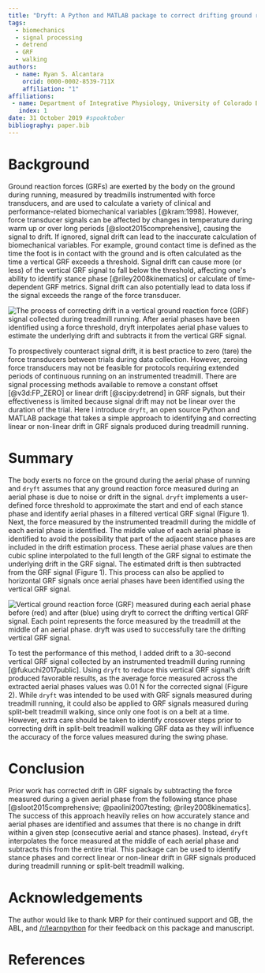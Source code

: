 ```yaml
---
title: "Dryft: A Python and MATLAB package to correct drifting ground reaction force signals during running"
tags:
  - biomechanics
  - signal processing
  - detrend
  - GRF
  - walking
authors:
  - name: Ryan S. Alcantara
    orcid: 0000-0002-8539-711X
    affiliation: "1"
affiliations:
 - name: Department of Integrative Physiology, University of Colorado Boulder, Boulder CO, USA 
   index: 1
date: 31 October 2019 #spooktober
bibliography: paper.bib
---
```


# Background
Ground reaction forces (GRFs) are exerted by the body on the ground during running, measured by treadmills instrumented
with force transducers, and are used to calculate a variety of clinical and performance-related biomechanical variables
[@kram:1998]. However, force transducer signals can be affected by changes in temperature during warm up or over long periods
[@sloot2015comprehensive], causing the signal to drift. If ignored, signal drift can lead to the inaccurate calculation of
biomechanical variables. For example, ground contact time is defined as the time the foot is in contact with the ground and is often
calculated as the time a vertical GRF exceeds a threshold. Signal drift can cause more (or less) of the vertical GRF
signal to fall below the threshold, affecting one's ability to identify stance phase [@riley2008kinematics] or calculate of time-dependent GRF
metrics. Signal drift can also potentially lead to data loss if the signal exceeds the range of the force transducer.

![The process of correcting drift in a vertical ground reaction force (GRF) signal collected during treadmill running.
After aerial phases have been identified using a force threshold, `dryft` interpolates aerial phase values to estimate
the underlying drift and subtracts it from the vertical GRF signal. ](example_JOSS.png)
 
To prospectively counteract signal drift, it is best practice to zero (tare) the force transducers between trials
during data collection. However, zeroing force transducers may not be feasible for protocols requiring extended periods
of continuous running on an instrumented treadmill. There are signal processing methods available to remove a constant
offset [@v3d:FP_ZERO] or linear drift [@scipy:detrend] in GRF signals, but their effectiveness is
limited because signal drift may not be linear over the duration of the trial. Here I introduce `dryft`, an open source
Python and MATLAB package that takes a simple approach to identifying and correcting linear or non-linear drift in GRF signals
produced during treadmill running.

# Summary
The body exerts no force on the ground during the aerial phase of running and `dryft` assumes that any ground
reaction force measured during an aerial phase is due to noise or drift in the signal. `dryft` implements a user-defined
force threshold to approximate the start and end of each stance phase and identify aerial phases in a
filtered vertical GRF signal (Figure 1). Next, the force measured by the instrumented treadmill during the middle of each aerial
phase is identified. The middle value of each aerial phase is identified to avoid the possibility that part of the
adjacent stance phases are included in the drift estimation process. These aerial phase values are then cubic spline
interpolated to the full length of the GRF signal to estimate the underlying drift in the GRF signal. The
estimated drift is then subtracted from the GRF signal (Figure 1). This process can also be applied to horizontal GRF signals
once aerial phases have been identified using the vertical GRF signal.

![Vertical ground reaction force (GRF) measured during each aerial phase before (red) and after (blue) using `dryft` to correct
the drifting vertical GRF signal. Each point represents the force measured by the treadmill at the middle
of an aerial phase. `dryft` was used to successfully tare the drifting vertical GRF signal.](steps.png)

To test the performance of this method, I added drift to a 30-second vertical GRF signal collected by an instrumented
treadmill during running [@fukuchi2017public]. Using `dryft` to reduce this vertical GRF signal’s drift produced favorable results, as
the average force measured across the extracted aerial phases values was 0.01 N for the corrected signal (Figure 2). While `dryft` was
intended to be used with GRF signals measured during treadmill running, it could also be applied to GRF signals measured
during split-belt treadmill walking, since only one foot is on a belt at a time. However, extra care should be
taken to identify crossover steps prior to correcting drift in split-belt treadmill walking GRF data as they will
influence the accuracy of the force values measured during the swing phase.

# Conclusion
Prior work has corrected drift in GRF signals by subtracting the force measured during a given
aerial phase from the following stance phase [@sloot2015comprehensive; @paolini2007testing; @riley2008kinematics]. The
success of this approach heavily relies on how accurately stance and aerial phases are identified and assumes that there
is no change in drift within a given step (consecutive aerial and stance phases). Instead, `dryft` interpolates the
force measured at the middle of each aerial phase and subtracts this from the entire trial. This package can be used to
identify stance phases and correct linear or non-linear drift in GRF signals produced during treadmill running or
split-belt treadmill walking.


# Acknowledgements

The author would like to thank MRP for their continued support and GB, the ABL, and
[/r/learnpython](https://reddit.com/r/learnpython) for their feedback on this package and manuscript.

# References

